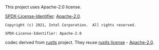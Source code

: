 This project uses Apache-2.0 license.

[SPDX-License-Identifier](https://spdx.org/licenses/): [Apache-2.0](https://spdx.org/licenses/Apache-2.0.html).

```
Copyright (c) 2021, Intel Corporation.  All rights reserved.

SPDX-License-Identifier: Apache-2.0
```

codec derived from [rustls](https://github.com/ctz/rustls) project.
They reuse [rustls license](https://github.com/ctz/rustls/blob/main/LICENSE) - [Apache-2.0](https://spdx.org/licenses/Apache-2.0.html).
